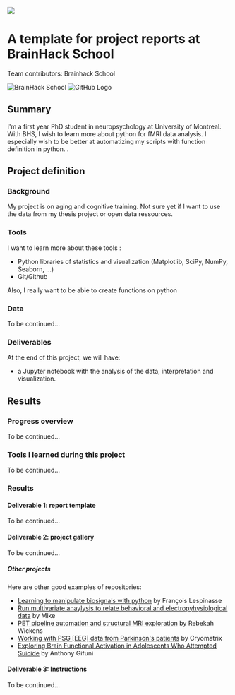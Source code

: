 [![](https://img.shields.io/badge/Visit-our%20project%20page-ff69b4)](https://school.brainhackmtl.org/project/template)

# A template for project reports at BrainHack School

Team contributors: Brainhack School

![BrainHack School](bhs2020.png)
![GitHub Logo](/images/logo.png)

## Summary 


I'm a first year PhD student in neuropsychology at University of Montreal. With BHS, I wish to learn more about python for fMRI data analysis. I especially wish to be better at automatizing my scripts with function definition in python. 
.

## Project definition 

### Background

My project is on aging and cognitive training. Not sure yet if I want to use the data from my thesis project or open data ressources. 

### Tools 

I want to learn more about these tools :
 
 * Python libraries of statistics and visualization (Matplotlib, SciPy, NumPy, Seaborn, ...)
 * Git/Github
 
Also, I really want to be able to create functions on python


### Data 

To be continued...

### Deliverables

At the end of this project, we will have:
 - a Jupyter notebook with the analysis of the data, interpretation and visualization.  

## Results 

### Progress overview

To be continued...

### Tools I learned during this project

To be continued...
 
### Results 

#### Deliverable 1: report template

To be continued...


#### Deliverable 2: project gallery

To be continued...


##### Other projects
Here are other good examples of repositories:
- [Learning to manipulate biosignals with python](https://github.com/mtl-brainhack-school-2019/franclespinas-biosignals) by François Lespinasse
- [Run multivariate anaylysis to relate behavioral and electropyhysiological data](https://github.com/mtl-brainhack-school-2019/PLS_PV_Behaviour) by Mike
- [PET pipeline automation and structural MRI exploration](https://github.com/mtl-brainhack-school-2019/rwickens-sMRI-PET) by Rebekah Wickens
- [Working with PSG [EEG] data from Parkinson's patients](https://github.com/mtl-brainhack-school-2019/Soraya-sleep-data-in-PD-patients) by Cryomatrix
- [Exploring Brain Functional Activation in Adolescents Who Attempted Suicide](https://github.com/mtl-brainhack-school-2019/Anthony-Gifuni-repo) by Anthony Gifuni

#### Deliverable 3: Instructions 
 
To be continued...


